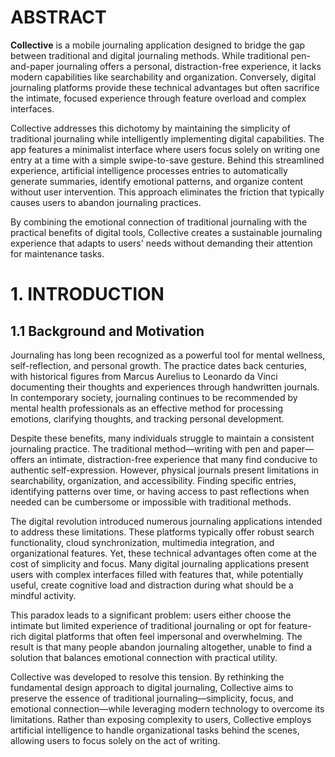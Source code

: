 # ABSTRACT

**Collective** is a mobile journaling application designed to bridge the gap between traditional and digital journaling methods. While traditional pen-and-paper journaling offers a personal, distraction-free experience, it lacks modern capabilities like searchability and organization. Conversely, digital journaling platforms provide these technical advantages but often sacrifice the intimate, focused experience through feature overload and complex interfaces. 

Collective addresses this dichotomy by maintaining the simplicity of traditional journaling while intelligently implementing digital capabilities. The app features a minimalist interface where users focus solely on writing one entry at a time with a simple swipe-to-save gesture. Behind this streamlined experience, artificial intelligence processes entries to automatically generate summaries, identify emotional patterns, and organize content without user intervention. This approach eliminates the friction that typically causes users to abandon journaling practices.

By combining the emotional connection of traditional journaling with the practical benefits of digital tools, Collective creates a sustainable journaling experience that adapts to users' needs without demanding their attention for maintenance tasks.

# 1. INTRODUCTION

## 1.1 Background and Motivation

Journaling has long been recognized as a powerful tool for mental wellness, self-reflection, and personal growth. The practice dates back centuries, with historical figures from Marcus Aurelius to Leonardo da Vinci documenting their thoughts and experiences through handwritten journals. In contemporary society, journaling continues to be recommended by mental health professionals as an effective method for processing emotions, clarifying thoughts, and tracking personal development.

Despite these benefits, many individuals struggle to maintain a consistent journaling practice. The traditional method—writing with pen and paper—offers an intimate, distraction-free experience that many find conducive to authentic self-expression. However, physical journals present limitations in searchability, organization, and accessibility. Finding specific entries, identifying patterns over time, or having access to past reflections when needed can be cumbersome or impossible with traditional methods.

The digital revolution introduced numerous journaling applications intended to address these limitations. These platforms typically offer robust search functionality, cloud synchronization, multimedia integration, and organizational features. Yet, these technical advantages often come at the cost of simplicity and focus. Many digital journaling applications present users with complex interfaces filled with features that, while potentially useful, create cognitive load and distraction during what should be a mindful activity.

This paradox leads to a significant problem: users either choose the intimate but limited experience of traditional journaling or opt for feature-rich digital platforms that often feel impersonal and overwhelming. The result is that many people abandon journaling altogether, unable to find a solution that balances emotional connection with practical utility.

Collective was developed to resolve this tension. By rethinking the fundamental design approach to digital journaling, Collective aims to preserve the essence of traditional journaling—simplicity, focus, and emotional connection—while leveraging modern technology to overcome its limitations. Rather than exposing complexity to users, Collective employs artificial intelligence to handle organizational tasks behind the scenes, allowing users to focus solely on the act of writing.